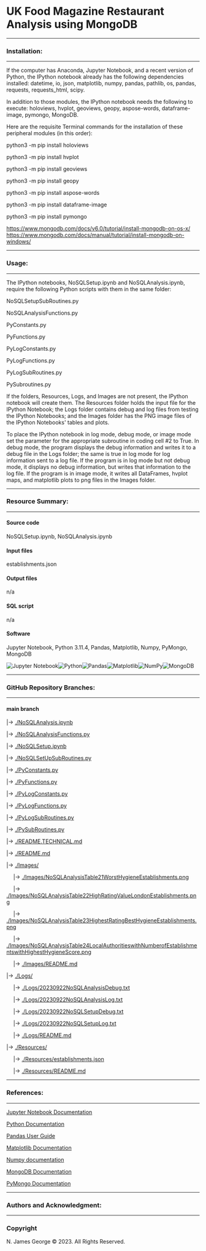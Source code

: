 # **UK Food Magazine Restaurant Analysis using MongoDB**

----

### **Installation:**

----

If the computer has Anaconda, Jupyter Notebook, and a recent version of Python, the IPython notebook already has the following dependencies installed: datetime, io, json, matplotlib, numpy, pandas, pathlib, os, pandas, requests, requests_html, scipy.

In addition to those modules, the IPython notebook needs the following to execute: holoviews, hvplot, geoviews, geopy, aspose-words, dataframe-image, pymongo, MongoDB.

Here are the requisite Terminal commands for the installation of these peripheral modules (in this order):

python3 -m pip install holoviews

python3 -m pip install hvplot

python3 -m pip install geoviews

python3 -m pip install geopy

python3 -m pip install aspose-words

python3 -m pip install dataframe-image

python3 -m pip install pymongo

https://www.mongodb.com/docs/v6.0/tutorial/install-mongodb-on-os-x/
https://www.mongodb.com/docs/manual/tutorial/install-mongodb-on-windows/

----

### **Usage:**

----

The IPython notebooks, NoSQLSetup.ipynb and NoSQLAnalysis.ipynb, require the following Python scripts with them in the same folder:

NoSQLSetupSubRoutines.py

NoSQLAnalysisFunctions.py

PyConstants.py

PyFunctions.py

PyLogConstants.py

PyLogFunctions.py

PyLogSubRoutines.py

PySubroutines.py

If the folders, Resources, Logs, and Images are not present, the IPython notebook will create them.  The Resources folder holds the input file for the IPython Notebook; the Logs folder contains debug and log files from testing the IPython Notebooks; and the Images folder has the PNG image files of the IPython Notebooks' tables and plots.

To place the IPython notebook in log mode, debug mode, or image mode set the parameter for the appropriate subroutine in coding cell #2 to True. In debug mode, the program displays the debug information and writes it to a debug file in the Logs folder; the same is true in log mode for log information sent to a log file. If the program is in log mode but not debug mode, it displays no debug information, but writes that information to the log file. If the program is in image mode, it writes all DataFrames, hvplot maps, and matplotlib plots to png files in the Images folder.

----

### **Resource Summary:**

----

#### Source code

NoSQLSetup.ipynb, NoSQLAnalysis.ipynb

#### Input files

establishments.json

#### Output files

n/a

#### SQL script

n/a

#### Software

Jupyter Notebook, Python 3.11.4, Pandas, Matplotlib, Numpy, PyMongo, MongoDB

![Jupyter Notebook](https://img.shields.io/badge/jupyter-%23FA0F00.svg?style=for-the-badge&logo=jupyter&logoColor=white)![Python](https://img.shields.io/badge/python-3670A0?style=for-the-badge&logo=python&logoColor=ffdd54)![Pandas](https://img.shields.io/badge/pandas-%23150458.svg?style=for-the-badge&logo=pandas&logoColor=white)![Matplotlib](https://img.shields.io/badge/Matplotlib-%23ffffff.svg?style=for-the-badge&logo=Matplotlib&logoColor=black)![NumPy](https://img.shields.io/badge/numpy-%23013243.svg?style=for-the-badge&logo=numpy&logoColor=white)![MongoDB](https://img.shields.io/badge/MongoDB-%234ea94b.svg?style=for-the-badge&logo=mongodb&logoColor=white)

----

### **GitHub Repository Branches:**

----

#### main branch 

|&rarr; [./NoSQLAnalysis.ipynb](./NoSQLAnalysis.ipynb)

|&rarr; [./NoSQLAnalysisFunctions.py](./NoSQLAnalysisFunctions.py)

|&rarr; [./NoSQLSetup.ipynb](./NoSQLSetup.ipynb)

|&rarr; [./NoSQLSetUpSubRoutines.py](./NoSQLSetUpSubRoutines.py)

|&rarr; [./PyConstants.py](./PyConstants.py)

|&rarr; [./PyFunctions.py](./PyFunctions.py)

|&rarr; [./PyLogConstants.py](./PyLogConstants.py)

|&rarr; [./PyLogFunctions.py](./PyLogFunctions.py)

|&rarr; [./PyLogSubRoutines.py](./PyLogSubRoutines.py)

|&rarr; [./PySubRoutines.py](./PySubRoutines.py)

|&rarr; [./README.TECHNICAL.md](./README.TECHNICAL.md)

|&rarr; [./README.md](./README.md)

|&rarr; [./Images/](./Images/)

  &emsp; |&rarr; [./Images/NoSQLAnalysisTable21WorstHygieneEstablishments.png](./Images/NoSQLAnalysisTable21WorstHygieneEstablishments.png)
  
  &emsp; |&rarr; [./Images/NoSQLAnalysisTable22HighRatingValueLondonEstablishments.png](./Images/NoSQLAnalysisTable22HighRatingValueLondonEstablishments.png)
  
  &emsp; |&rarr; [./Images/NoSQLAnalysisTable23HighestRatingBestHygieneEstablishments.png](./Images/NoSQLAnalysisTable23HighestRatingBestHygieneEstablishments.png)
  
  &emsp; |&rarr; [./Images/NoSQLAnalysisTable24LocalAuthoritieswithNumberofEstablishmentswithHighestHygieneScore.png](./Images/NoSQLAnalysisTable24LocalAuthoritieswithNumberofEstablishmentswithHighestHygieneScore.png)
  
  &emsp; |&rarr; [./Images/README.md](./Images/README.md)

|&rarr; [./Logs/](./Logs/)

  &emsp; |&rarr; [./Logs/20230922NoSQLAnalysisDebug.txt](./Logs/20230922NoSQLAnalysisDebug.txt)

  &emsp; |&rarr; [./Logs/20230922NoSQLAnalysisLog.txt](./Logs/20230922NoSQLAnalysisLog.txt)

  &emsp; |&rarr; [./Logs/20230922NoSQLSetupDebug.txt](./Logs/20230922NoSQLSetupDebug.txt)

  &emsp; |&rarr; [./Logs/20230922NoSQLSetupLog.txt](./Logs/20230922NoSQLSetupLog.txt)

  &emsp; |&rarr; [./Logs/README.md](./Logs/README.md)

|&rarr; [./Resources/](./Resources/)

  &emsp; |&rarr; [./Resources/establishments.json](./Resources/establishments.json)

  &emsp; |&rarr; [./Resources/README.md](./Resources/README.md)

----

### **References:**

----

[Jupyter Notebook Documentation](https://jupyter-notebook.readthedocs.io/en/stable/)

[Python Documentation](https://docs.python.org/3/contents.html)

[Pandas User Guide](https://pandas.pydata.org/docs/user_guide/index.html)

[Matplotlib Documentation](https://matplotlib.org/stable/index.html)

[Numpy documentation](https://numpy.org/doc/1.26/)

[MongoDB Documentation](https://www.mongodb.com/docs/)

[PyMongo Documentation](https://pymongo.readthedocs.io/en/stable/)

----

### **Authors and Acknowledgment:**

----

### Copyright

N. James George © 2023. All Rights Reserved.
